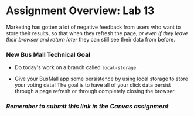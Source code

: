 # Assignment Overview: Lab 13

Marketing has gotten a lot of negative feedback from users who want to store their results, so that when they refresh the page, *or even if they leave their browser and return later* they can still see their data from before.

### New Bus Mall Technical Goal

- Do today's work on a branch called `local-storage`.

- Give your BusMall app some persistence by using local storage to store your voting data! The goal is to have all of your click data persist through a page refresh or through completely closing the browser.

### *Remember to submit this link in the Canvas assignment*
